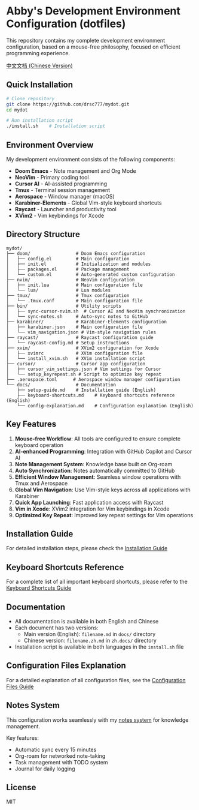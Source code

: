 # Abby's Development Environment Configuration (dotfiles)

This repository contains my complete development environment configuration, based on a mouse-free philosophy, focused on efficient programming experience.

[中文文档 (Chinese Version)](zh.docs/README.zh.md)

## Quick Installation

```bash
# Clone repository
git clone https://github.com/drsc777/mydot.git
cd mydot

# Run installation script
./install.sh    # Installation script
```

## Environment Overview

My development environment consists of the following components:

- **Doom Emacs** - Note management and Org Mode
- **NeoVim** - Primary coding tool
- **Cursor AI** - AI-assisted programming
- **Tmux** - Terminal session management
- **Aerospace** - Window manager (macOS)
- **Karabiner-Elements** - Global Vim-style keyboard shortcuts
- **Raycast** - Launcher and productivity tool
- **XVim2** - Vim keybindings for Xcode

## Directory Structure

```
mydot/
├── doom/                 # Doom Emacs configuration
│   ├── config.el         # Main configuration
│   ├── init.el           # Initialization and modules
│   ├── packages.el       # Package management
│   └── custom.el         # Auto-generated custom configuration
├── nvim/                 # NeoVim configuration
│   ├── init.lua          # Main configuration file
│   └── lua/              # Lua modules
├── tmux/                 # Tmux configuration
│   └── .tmux.conf        # Main configuration file
├── bin/                  # Utility scripts
│   ├── sync-cursor-nvim.sh  # Cursor AI and NeoVim synchronization
│   └── sync-notes.sh     # Auto-sync notes to GitHub
├── karabiner/            # Karabiner-Elements configuration
│   ├── karabiner.json    # Main configuration file
│   └── vim_navigation.json # Vim-style navigation rules
├── raycast/              # Raycast configuration guide
│   └── raycast-config.md # Setup instructions
├── xvim/                 # XVim2 configuration for Xcode
│   ├── xvimrc            # XVim configuration file
│   └── install_xvim.sh   # XVim installation script
├── cursor/               # Cursor app configuration
│   ├── cursor_vim_settings.json # Vim settings for Cursor
│   └── setup_keyrepeat.sh # Script to optimize key repeat
├── .aerospace.toml      # Aerospace window manager configuration
└── docs/                 # Documentation
    ├── setup-guide.md    # Installation guide (English)
    ├── keyboard-shortcuts.md    # Keyboard shortcuts reference (English)
    └── config-explanation.md    # Configuration explanation (English)
```

## Key Features

1. **Mouse-free Workflow**: All tools are configured to ensure complete keyboard operation
2. **AI-enhanced Programming**: Integration with GitHub Copilot and Cursor AI
3. **Note Management System**: Knowledge base built on Org-roam
4. **Auto Synchronization**: Notes automatically committed to GitHub
5. **Efficient Window Management**: Seamless window operations with Tmux and Aerospace
6. **Global Vim Navigation**: Use Vim-style keys across all applications with Karabiner
7. **Quick App Launching**: Fast application access with Raycast
8. **Vim in Xcode**: XVim2 integration for Vim keybindings in Xcode
9. **Optimized Key Repeat**: Improved key repeat settings for Vim operations

## Installation Guide

For detailed installation steps, please check the [Installation Guide](docs/setup-guide.md)

## Keyboard Shortcuts Reference

For a complete list of all important keyboard shortcuts, please refer to the [Keyboard Shortcuts Guide](docs/keyboard-shortcuts.md)

## Documentation

- All documentation is available in both English and Chinese
- Each document has two versions:
  - Main version (English): `filename.md` in `docs/` directory
  - Chinese version: `filename.zh.md` in `zh.docs/` directory
- Installation script is available in both languages in the `install.sh` file

## Configuration Files Explanation

For a detailed explanation of all configuration files, see the [Configuration Files Guide](docs/config-explanation.md)

## Notes System

This configuration works seamlessly with my [notes system](https://github.com/drsc777/notes) for knowledge management.

Key features:
- Automatic sync every 15 minutes
- Org-roam for networked note-taking
- Task management with TODO system
- Journal for daily logging

## License

MIT 

